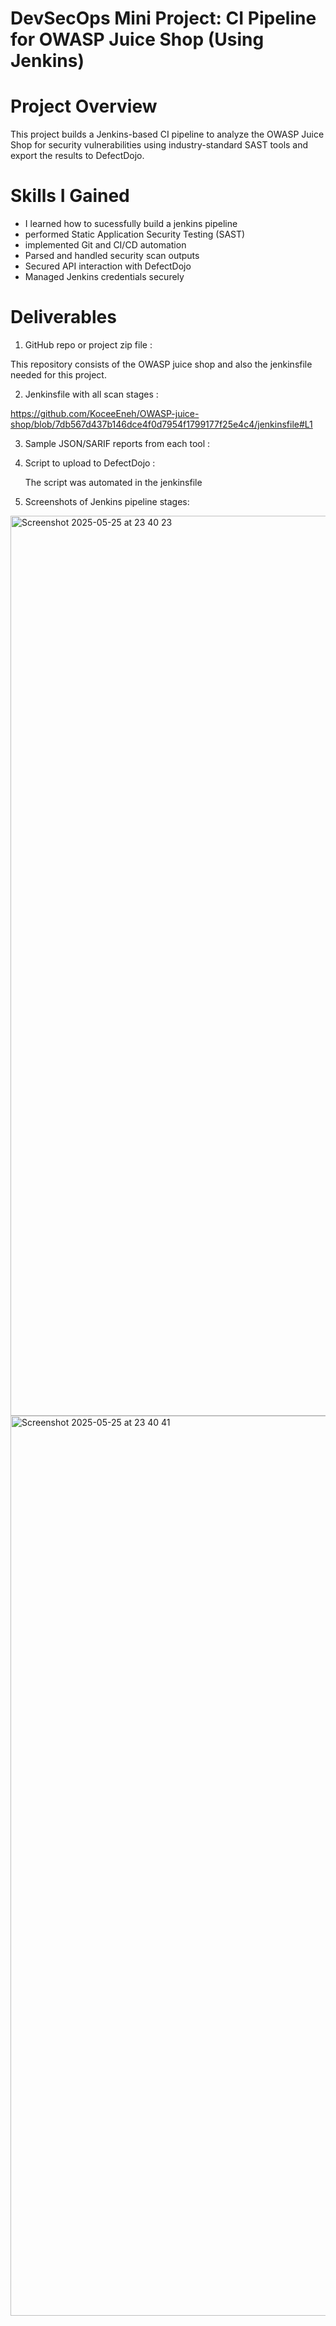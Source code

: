 # DevSecOps Mini Project: CI Pipeline for OWASP Juice Shop (Using Jenkins)

# Project Overview 
This project builds a Jenkins-based CI pipeline to analyze the OWASP Juice Shop for security vulnerabilities using industry-standard SAST tools and export the results to DefectDojo.

# Skills I Gained
- I learned how to sucessfully build a jenkins pipeline
- performed Static Application Security Testing (SAST)
- implemented Git and CI/CD automation 
- Parsed and handled security scan outputs
- Secured API interaction with DefectDojo
- Managed Jenkins credentials securely

# Deliverables

1. GitHub repo or project zip file :

This repository consists of the OWASP juice shop and also the jenkinsfile needed for this project. 

2. Jenkinsfile with all scan stages :

https://github.com/KoceeEneh/OWASP-juice-shop/blob/7db567d437b146dce4f0d7954f1799177f25e4c4/jenkinsfile#L1

3. Sample JSON/SARIF reports from each tool :
   

 
4. Script to upload to DefectDojo :
   
   The script was automated in the jenkinsfile 
5. Screenshots of Jenkins pipeline stages:

<img width="1440" alt="Screenshot 2025-05-25 at 23 40 23" src="https://github.com/user-attachments/assets/b7ab135d-89f6-4892-bb50-00afa913f6aa" />

<img width="1440" alt="Screenshot 2025-05-25 at 23 40 41" src="https://github.com/user-attachments/assets/e3f9f879-c731-4b4d-b413-9cf3e53b8b9d" />




